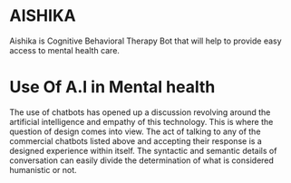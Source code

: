 # AISHIKA
Aishika is Cognitive Behavioral Therapy Bot that will help to provide easy access to mental health care.

# Use Of A.I in Mental health
The use of chatbots has opened up a discussion revolving around the artificial intelligence and empathy of this technology. This is where the question of design comes into view. The act of talking to any of the commercial chatbots listed above and accepting their response is a designed experience within itself. The syntactic and semantic details of conversation can easily divide the determination of what is considered humanistic or not.

